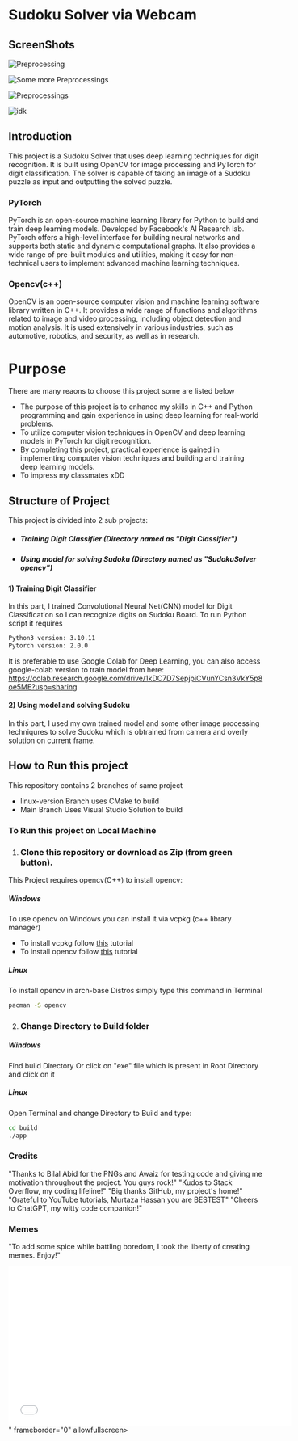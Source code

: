 # Sudoku Solver via Webcam

## ScreenShots
![Preprocessing](https://github.com/cls-talha/SudokoSolver-with-opencv-Cpp-and-Pytorch/blob/linux-version/SodukuSolver%20opencv/screenshots/o2.png)

![Some more Preprocessings](https://github.com/cls-talha/SudokoSolver-with-opencv-Cpp-and-Pytorch/blob/linux-version/SodukuSolver%20opencv/screenshots/o1.png)

![Preprocessings](https://github.com/cls-talha/SudokoSolver-with-opencv-Cpp-and-Pytorch/blob/linux-version/SodukuSolver%20opencv/screenshots/2023-05-07_12-39.png)

![idk](https://github.com/cls-talha/SudokoSolver-with-opencv-Cpp-and-Pytorch/blob/linux-version/SodukuSolver%20opencv/screenshots/tease.jpg)

## Introduction
This project is a Sudoku Solver that uses deep learning techniques for digit recognition. It is built using OpenCV for image processing and PyTorch for digit classification. The solver is capable of taking an image of a Sudoku puzzle as input and outputting the solved puzzle.

###  PyTorch
PyTorch is an open-source machine learning library for Python to build and train deep learning models. Developed by Facebook's AI Research lab. PyTorch offers a high-level interface for building neural networks and supports both static and dynamic computational graphs. It also provides a wide range of pre-built modules and utilities, making it easy for non-technical users to implement advanced machine learning techniques. 
 ### Opencv(c++)
 OpenCV is an open-source computer vision and machine learning software library written in C++. It provides a wide range of functions and algorithms related to image and video processing, including object detection and motion analysis. It is used extensively in various industries, such as automotive, robotics, and security, as well as in research.

# Purpose
There are many reaons to choose this project some are listed below
- The purpose of this project is to enhance my skills in C++ and Python programming and gain experience in using deep learning for real-world problems.
- To utilize computer vision techniques in OpenCV and deep learning models in PyTorch for digit recognition.
- By completing this project, practical experience is gained in implementing computer vision techniques and building and training deep learning models.
- To impress my classmates xDD
## Structure of Project
This project is divided into 2 sub projects:
- ##### Training Digit Classifier (Directory named as "Digit Classifier")
- ##### Using model for solving Sudoku (Directory named as "SudokuSolver opencv")


#### 1) Training Digit Classifier
In this part, I trained Convolutional Neural Net(CNN) model for Digit Classification so I can recognize digits on Sudoku Board.
To run Python script it requires 
```bash
Python3 version: 3.10.11
Pytorch version: 2.0.0
```
It is preferable to use Google Colab for Deep Learning, you can also access google-colab version to train model from here:
https://colab.research.google.com/drive/1kDC7D7SepjpiCVunYCsn3VkY5p8oe5ME?usp=sharing


#### 2) Using model and solving Sudoku
In this part, I used my own trained model and some other image processing techniqures to solve Sudoku which is obtrained from camera and overly solution on current frame.

## How to Run this project
This repository contains 2 branches of same project
- linux-version Branch uses CMake to build
-  Main Branch Uses Visual Studio Solution to build

### To Run this project on Local Machine 
1. ### Clone this repository or download as Zip (from green button).

This Project requires opencv(C++) to install opencv: 
##### Windows
To use opencv on Windows you can install it via vcpkg (c++ library manager) 
- To install vcpkg follow [this](https://www.youtube.com/watch?v=wRnjahwxZ8A) tutorial
- To install opencv follow [this](https://eximia.co/hello-opencv-with-c-using-visual-studio-2017-and-vcpkg/) tutorial
##### Linux
To install opencv in arch-base Distros simply type this command in Terminal
```bash
pacman -S opencv
```
2. ### Change Directory to Build folder
##### Windows
Find build Directory Or click on "exe" file which is present in Root Directory and click on it 

##### Linux
Open Terminal and change Directory to Build and type: 
```bash
cd build
./app
```

### Credits
   "Thanks to Bilal Abid for the PNGs and Awaiz for testing code and giving me motivation throughout the project. You guys rock!"
    "Kudos to Stack Overflow, my coding lifeline!"
    "Big thanks GitHub, my project's home!"
    "Grateful to YouTube tutorials, Murtaza Hassan you are BESTEST"
    "Cheers to ChatGPT, my witty code companion!"
    
### Memes
"To add some spice while battling boredom, I took the liberty of creating memes. Enjoy!"

<iframe width="560" height="315" src="<iframe width="560" height="315" src="https://www.youtube.com/embed/your_video_id" frameborder="0" allowfullscreen></iframe>" frameborder="0" allowfullscreen></iframe>


